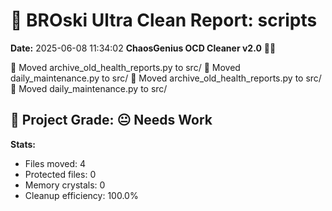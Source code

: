 # 🧹 BROski Ultra Clean Report: scripts
**Date:** 2025-06-08 11:34:02
**ChaosGenius OCD Cleaner v2.0** 🧠💜

📁 Moved archive_old_health_reports.py to src/
📁 Moved daily_maintenance.py to src/
📁 Moved archive_old_health_reports.py to src/
📁 Moved daily_maintenance.py to src/

## 🧠 Project Grade: 😐 Needs Work
**Stats:**
- Files moved: 4
- Protected files: 0
- Memory crystals: 0
- Cleanup efficiency: 100.0%